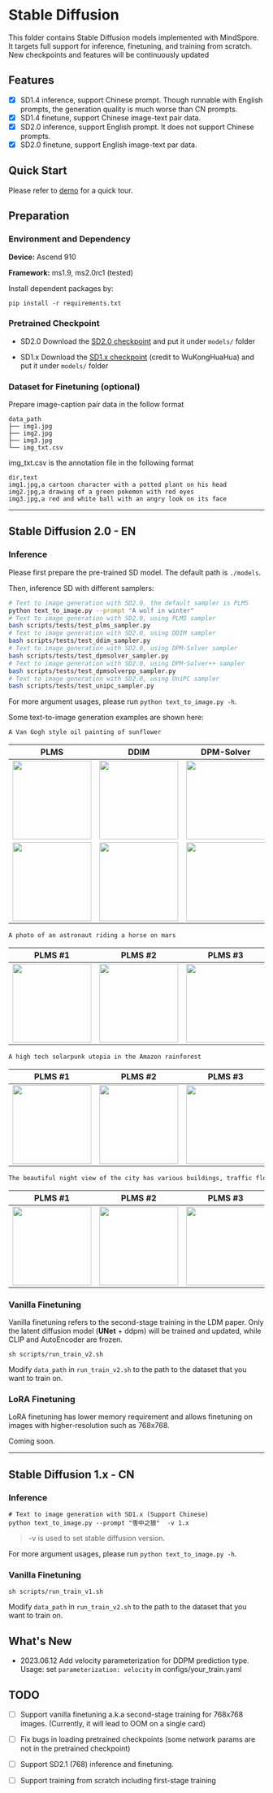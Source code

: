 # Stable Diffusion

This folder contains Stable Diffusion models implemented with MindSpore. It targets full support for inference, finetuning, and training from scratch. New checkpoints and features will be continuously updated

## Features
- [x] SD1.4 inference, support Chinese prompt. Though runnable with English prompts, the generation quality is much worse than CN prompts.
- [x] SD1.4 finetune, support Chinese image-text pair data.
- [x] SD2.0 inference, support English prompt. It does not support Chinese prompts.
- [x] SD2.0 finetune, support English image-text par data.

## Quick Start
Please refer to [demo](demo.md) for a quick tour.

## Preparation

### Environment and Dependency

**Device:** Ascend 910

**Framework:** ms1.9, ms2.0rc1 (tested)

Install dependent packages by:
```shell
pip install -r requirements.txt
```

### Pretrained Checkpoint

- SD2.0 
  Download the [SD2.0 checkpoint](https://download.mindspore.cn/toolkits/minddiffusion/stablediffusion/stablediffusionv2_512.ckpt) and put it under `models/` folder 

- SD1.x
Download the [SD1.x checkpoint](https://download.mindspore.cn/toolkits/minddiffusion/wukong-huahua/wukong-huahua-ms.ckpt) (credit to WuKongHuaHua) and put it under `models/` folder

### Dataset for Finetuning (optional)

Prepare image-caption pair data in the follow format

```text
data_path
├── img1.jpg
├── img2.jpg
├── img3.jpg
└── img_txt.csv
```

img_txt.csv is the annotation file in the following format
```text
dir,text
img1.jpg,a cartoon character with a potted plant on his head
img2.jpg,a drawing of a green pokemon with red eyes
img3.jpg,a red and white ball with an angry look on its face
```


- - -
## Stable Diffusion 2.0 - EN
### Inference

Please first prepare the pre-trained SD model. The default path is `./models`.

Then, inference SD with different samplers:

```bash
# Text to image generation with SD2.0, the default sampler is PLMS
python text_to_image.py --prompt "A wolf in winter"
# Text to image generation with SD2.0, using PLMS sampler
bash scripts/tests/test_plms_sampler.py
# Text to image generation with SD2.0, using DDIM sampler
bash scripts/tests/test_ddim_sampler.py
# Text to image generation with SD2.0, using DPM-Solver sampler
bash scripts/tests/test_dpmsolver_sampler.py
# Text to image generation with SD2.0, using DPM-Solver++ sampler
bash scripts/tests/test_dpmsolverpp_sampler.py
# Text to image generation with SD2.0, using UniPC sampler
bash scripts/tests/test_unipc_sampler.py
```

For more argument usages, please run `python text_to_image.py -h`.

Some text-to-image generation examples are shown here:

```bash
A Van Gogh style oil painting of sunflower
```

| PLMS | DDIM | DPM-Solver | DPM-Solver++ | UniPC |
| :----: | :----: | :----: | :----: | :----: |
| <img src="https://github.com/zhaoyuzhi/mindone/assets/13333802/1105da61-4f12-47d3-a008-25117fddfe68" width="155" height="155" /> | <img src="https://github.com/zhaoyuzhi/mindone/assets/13333802/ba5f89e8-84a6-4805-a132-34d0aff4f91a" width="155" height="155" /> | <img src="https://github.com/zhaoyuzhi/mindone/assets/13333802/7adf2a87-a1ed-4963-8c00-4d70e34c820c" width="155" height="155" /> | <img src="https://github.com/zhaoyuzhi/mindone/assets/13333802/4cfed3e7-1dff-49f1-8399-e25593d29e83" width="155" height="155" /> | <img src="https://github.com/zhaoyuzhi/mindone/assets/13333802/e7d9e51f-50f8-4ed6-9685-431b813967d1" width="155" height="155" /> |
| <img src="https://github.com/zhaoyuzhi/mindone/assets/13333802/9f1a5530-87ac-4fa4-adc2-3b304bfc636d" width="155" height="155" /> | <img src="https://github.com/zhaoyuzhi/mindone/assets/13333802/430cc134-16cb-4327-9b88-1bc6de99f33b" width="155" height="155" /> | <img src="https://github.com/zhaoyuzhi/mindone/assets/13333802/2ae82e37-f27a-4805-8d05-71c8a8f8676e" width="155" height="155" /> | <img src="https://github.com/zhaoyuzhi/mindone/assets/13333802/b71626a5-2d39-4c70-aee7-e68cc2c10651" width="155" height="155" /> | <img src="https://github.com/zhaoyuzhi/mindone/assets/13333802/b693bcaa-479c-4fdf-adce-22afd453f975" width="155" height="155" /> |

```bash
A photo of an astronaut riding a horse on mars
```

| PLMS #1 | PLMS #2 | PLMS #3 | PLMS #4 |
| :----: | :----: | :----: | :----: |
| <img src="https://github.com/zhaoyuzhi/mindone/assets/13333802/9c80d7fe-4709-4387-b51d-fe9b86d1e92a" width="155" height="155" /> | <img src="https://github.com/zhaoyuzhi/mindone/assets/13333802/a66c1c3d-4c81-4c21-8714-3afe28769122" width="155" height="155" /> | <img src="https://github.com/zhaoyuzhi/mindone/assets/13333802/ae6af084-7930-42fd-a91d-7aaf182f5f5b" width="155" height="155" /> | <img src="https://github.com/zhaoyuzhi/mindone/assets/13333802/03384b6d-21ba-49ec-af6b-c029a2ff8e37" width="155" height="155" /> |

```bash
A high tech solarpunk utopia in the Amazon rainforest
```

| PLMS #1 | PLMS #2 | PLMS #3 | PLMS #4 |
| :----: | :----: | :----: | :----: |
| <img src="https://github.com/zhaoyuzhi/mindone/assets/13333802/e1eeef11-0aeb-43f7-8b40-8e2a0c0e9a70" width="155" height="155" /> | <img src="https://github.com/zhaoyuzhi/mindone/assets/13333802/2faa35c9-c52b-4753-afdc-ea3b24afb2d2" width="155" height="155" /> | <img src="https://github.com/zhaoyuzhi/mindone/assets/13333802/fcb0a813-1bfc-4d3e-a6f3-eb4359fee72b" width="155" height="155" /> | <img src="https://github.com/zhaoyuzhi/mindone/assets/13333802/5a5199f8-6a15-4930-889e-5876e25b01cb" width="155" height="155" /> |

```bash
The beautiful night view of the city has various buildings, traffic flow, and lights
```

| PLMS #1 | PLMS #2 | PLMS #3 | PLMS #4 |
| :----: | :----: | :----: | :----: |
| <img src="https://github.com/zhaoyuzhi/mindone/assets/13333802/71658f30-d89d-4e34-9195-34e14a132d3b" width="155" height="155" /> | <img src="https://github.com/zhaoyuzhi/mindone/assets/13333802/b3fdcf9b-699d-4717-a997-c7f7fac4858e" width="155" height="155" /> | <img src="https://github.com/zhaoyuzhi/mindone/assets/13333802/c1673c78-ec80-46aa-86b0-e087207ae390" width="155" height="155" /> | <img src="https://github.com/zhaoyuzhi/mindone/assets/13333802/2e099b94-99f6-4488-a625-58cbf1fce179" width="155" height="155" /> |

### Vanilla Finetuning

Vanilla finetuning refers to the second-stage training in the LDM paper. Only the latent diffusion model (**UNet** + ddpm) will be trained and updated, while CLIP and AutoEncoder are frozen.  

```shell
sh scripts/run_train_v2.sh
```

Modify `data_path` in `run_train_v2.sh` to the path to the dataset that you want to train on. 

### LoRA Finetuning

LoRA finetuning has lower memory requirement and allows finetuning on images with higher-resolution such as 768x768.

Coming soon.

- - -
## Stable Diffusion 1.x - CN


### Inference

```shell
# Text to image generation with SD1.x (Support Chinese) 
python text_to_image.py --prompt "雪中之狼"  -v 1.x
```
> -v is used to set stable diffusion version.

For more argument usages, please run `python text_to_image.py -h`.

### Vanilla Finetuning

```shell
sh scripts/run_train_v1.sh
```

Modify `data_path` in `run_train_v2.sh` to the path to the dataset that you want to train on. 


## What's New

- 2023.06.12  Add velocity parameterization for DDPM prediction type. Usage: set `parameterization: velocity` in configs/your_train.yaml  


## TODO
- [ ] Support vanilla finetuning a.k.a second-stage training for 768x768 images. (Currently, it will lead to OOM on a single card)
- [ ] Fix bugs in loading pretrained checkpoints (some network params are not in the pretrained checkpoint)
- [ ] Support SD2.1 (768) inference and finetuning.
- [ ] Support training from scratch including first-stage training


